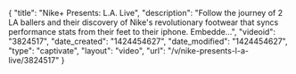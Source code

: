 {
    "title": "Nike+ Presents: L.A. Live",
    "description": "Follow the journey of 2 LA ballers and their discovery of Nike's revolutionary footwear that syncs performance stats from their feet to their iphone. Embedde...",
    "videoid": "3824517",
    "date_created": "1424454627",
    "date_modified": "1424454627",
    "type": "captivate",
    "layout": "video",
    "url": "\/v\/nike-presents-l-a-live\/3824517"
}